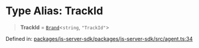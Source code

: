 # Type Alias: TrackId

> **TrackId** = [`Brand`](Brand.md)\<`string`, `"TrackId"`\>

Defined in: [packages/js-server-sdk/packages/js-server-sdk/src/agent.ts:34](https://github.com/fishjam-cloud/js-server-sdk/blob/47c214593e589512a3ba31be9d92be66ca83da9a/packages/js-server-sdk/src/agent.ts#L34)
